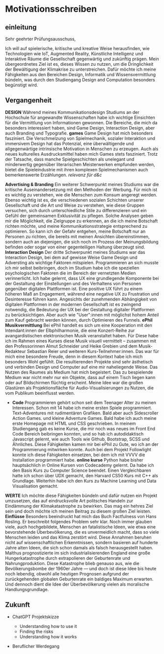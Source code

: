 <!---# notizen

## Aufgabe:
ein Motivationsschreiben (max. 2 DIN-A4-Seiten) mit Angaben zu den besonderen Gründen für die Wahl des Studiengangs, der persönlichen Eignung für das erfolgreiche Absolvieren des M.A. „Design & Computation“ sowie möglichen Zielen für den weiteren beruflichen Werdegang.

## Ich will was lernen und umsetzen
## ich habe grundlagen
## muss nicht alles weltbewegend sein
## Dozent: In Rezipient hineinversetzen können

## LISTE MACHEN MIT KURSEN: Seelische Blockade überwinden
- Kursheft (vorhanden)
- Bachelor Zeugnis (eh notwendig)
- Arbeitserfahrung
- Projekte bei Airbus, DLR, KID, CLD
- Mir fällt sonst nur ein, was ich nicht gemacht habe

##
Themen
— Volition, Umsetzungskompetenz, Project Management
— und hier könnte der studiengang mir helfen meine fähigkeiten auszubauen

--->

# Motivationsschreiben
## einleitung
Sehr geehrter Prüfungsausschuss,

Ich will auf spielerische, kritische und kreative Weise herausfinden, wie Technologien wie IoT, Augmented Reality, Künstliche Intelligenz und Interaktive Räume die Gesellschaft gegenwärtig und zukünftig prägen. Mein übergeordnetes Ziel ist es, dieses Wissen zu nutzen, um die Dringlichkeit der Bewältigung der Klimakrise zu unterstreichen. Dafür möchte ich meine Fähigkeiten aus den Bereichen Design, Informatik und Wissensvermittlung bündeln, was durch den Studiengang Design and Computation besonders begünstigt wird.

## Vergangenheit
**DESIGN** 
Während meines Kommunikationsdesign Studiums an der Hochschule für angewandte Wissenschaften habe ich wichtige Einsichten für die Vermittlung von Informationen gewonnen. Die Bereiche, die mich da besonders interessiert haben, sind Game Design, Interaction Design, aber auch Branding und Typografie.
**games** 
Game Design hat mich besonders fasziniert. Die Verschmelzung von Spielmechanik, sozialer Interaktion und immersivem Design hat das Potenzial, eine überwältigende und allgegenwärtige intrinsische Motivation in Menschen zu erzeugen.
Auch als neues kulturelles Ausdrucksmittel haben mich Games stets fasziniert. Trotz der Tatsache, dass manche Spielgeschichten als unelegant und minderwertig gegenüber literarischen Meisterwerken empfunden werden, bietet die Spieleindustrie mit ihren komplexen Spielmechanismen auch bemerkenswerte Erzählungen. 
*relevanz für d&c* 
<!--
Your game design skills can make you an excellent candidate for the Design & Computation Master program in Berlin for several reasons.

Firstly, game design involves the creative use of technology to create immersive and interactive experiences. This skill set is highly relevant to the Design & Computation program, which focuses on the intersection of design, technology, and computation. As a game designer, you have experience with a variety of digital tools and technologies, including programming languages, game engines, and user interface design, which can be valuable assets in the program.

Secondly, game design also involves the design of complex systems, from game mechanics to narrative structures. These skills are directly applicable to the Design & Computation program, which emphasizes the design of complex, interactive systems. Your experience in game design can provide you with a strong foundation in designing for complex systems, which can be an advantage in the program.

Lastly, game design is a highly interdisciplinary field that draws on a variety of disciplines, including art, psychology, and computer science. Similarly, the Design & Computation program emphasizes interdisciplinary collaboration, bringing together students from a variety of backgrounds to work on complex design challenges. Your experience in game design can provide you with a unique perspective on interdisciplinary collaboration and can help you contribute to the program's collaborative and interdisciplinary environment.

In summary, your game design skills can make you an excellent candidate for the Design & Computation Master program in Berlin, as they demonstrate your proficiency in creative technology use, complex systems design, and interdisciplinary collaboration.
!-->
**Advertising & Branding** 
Ein weiterer Schwerpunkt meines Studiums war die kritische Auseinandersetzung mit den Methoden der Werbung. Für mich ist es wichtig zu verstehen, wie die Menschen zum Konsum angeregt werden. Ebenso wichtig ist es, die verschiedenen sozialen Schichten unserer Gesellschaft und die Art und Weise zu verstehen, wie diese Gruppen versuchen, sich durch unterschiedliche Stile zu differenzieren und ein Gefühl der gemeinsamen Exklusivität zu pflegen. Solche Analysen geben mir die Möglichkeit, die Zielgruppe zu erkennen, an die ich meine Botschaft richten möchte, und meine Kommunikationsstrategie entsprechend zu optimieren. So kann ich der Gefahr entgehen, meine Botschaft nur an Personen zu richten, die bereits mit meinen Ansichten übereinstimmen, sondern auch an diejenigen, die sich noch im Prozess der Meinungsbildung befinden oder sogar von einer gegenteiligen Haltung überzeugt sind.
**Interaction Design** 
Der dritte Schwerpunkt meines Studiums war das Interaction Design, bei dem auf gewisse Weise Game Design und Adversting als wichtige Faktoren mitspielen.
Programmieren an sich musste ich mir selbst beibringen, doch im Studium habe ich die speziellen psychologischen Faktoren die im Bereich der vernetzten Medien verinnerlicht.
Ich habe gelernt, dass UX eine grundlegende Komponente bei der Gestaltung der Einstellungen und des Verhaltens von Personen gegenüber digitalen Plattformen ist. Eine positive UX führt zu einem höheren Maß an Engagement, während eine negative UX zu Frustration und Desinteresse führen kann. Angesichts der zunehmenden Abhängigkeit von digitalen Plattformen in der modernen Gesellschaft ist es zwingend notwendig, die Bedeutung der UX bei der Gestaltung digitaler Plattformen zu berücksichtigen. Aber auch wie "User":innen mit möglichst hohem Anteil zum Kauf gebracht werden können, durch Optimieren des Funnels.
**ePhil Musikvermittlung** 
Bei ePhil handelt es sich um eine Kooperation mit den Intendant:innen der Elbphilharmonie, die eine Konzert-Reihe zur avangardistischen elektronischen Musik veranstaltet haben. Für Diese habe ich im Rahmen eines Kurses diese Musik visuell vermittelt – zusammen mit den Professorinnen Almut Schneider und Heike Grebien und dem Musik-Redakteur Sebastian Reier und weiteren Kurs-Teilnehmer:innen.
Das war für mich eine besondere Freude, denn in diesem Kontext habe ich mich besonders Wohl gefühlt. Die resultierenden Projekte sind sehr ästhetisch und verbinden Design und Computer auf eine mir naheliegende Weise. Das Nutzen des Raumes als Medium hat mich begeistert. Das zu bespielende Medium war nicht mehr nur ein Objekte, dass auf einem Tisch liegen kann oder auf Bildschirmen flüchtig erscheint. 
Meine Idee war die großen Glastüren als Projektionsfläche für Audio-Visualisierungen zu Nutzen, die vom Publikum beeinflusst werden.

- **Code** 
Programmieren gehört schon seit dem Teenager Alter zu meinen Interessen. Schon mit 14 habe ich meine ersten Spiele programmiert. Text-Adventures mit rudimentären Grafiken. Bald aber auch Sidescroller Action Games. und kleine Adventure Games. Bald habe ich auch meine erste Homepage mit HTML und CSS geschrieben. In meinem Studiengang gab es keine Kurse, die mir noch was neues im Front End Code Bereich beibringen konnten, und so hab ich autodidaktisch Javascript gelernt, wie auch Tools wie Github, Bootstrap, SCSS und Ähnliches. Diese Fähigkeiten kamen mir bei ePhil zu Gute, wo ich an der Programmierung mitwirken konnte. Auch bei dem Projekt Followlight konnte ich diese Fähigkeiten einsetzen, bei dem ich mit VVVV die Installation programmiert habe.
**online kurse** 
Python habe bisher hauptsächlich in Online Kursen von Codecademy gelernt. Da habe ich den Basis Kurs zu Computer Science beendet. Einen Vergleichbaren hatte ich schon über UDX gemacht, den Harvard CS50 Kurs mit C++ als Grundlage.
Weiterhin habe ich den Kurs zu Machine Learning und Data Visualisation gemacht.

**WERTE** 
Ich möchte diese Fähigkeiten bündeln und dafür nutzen ein Projekt umzusetzen, das auf eindrucksvolle Art politsches Handeln zur Eindämmung der Klimakatastrophe zu bewirken. Das mag ein hehres Ziel sein und doch möchte ich meinen Beitrag zu diesem großen Ziel leisten.
**Einflüsse**
Besonders beeindruckt hat mich das Buch Factfulness von Hans Rosling. Er beschreibt folgendes Problem sehr klar.
Noch immer glauben viele, auch hochgebildete,  Menschen an fatalistische Ideen, wie etwa eine bevorstehende Überbevölkerung, die es unvermeidlich macht, dass so viele Menschen leiden und das Klima zerstört wird. Diese Annahmen beruhen nicht auf wissenschaftlichen Erkenntnissen, sondern basieren auf hunderte Jahre alten Ideen, die sich schon damals als falsch herausgestellt haben. Malthus prognostizierte im sich industrialisierenden England eine große Hungerkatastrophe durch extrapolieren der Geburtenrate und Nahrungproduktion. Diese Katastrophe blieb genauso aus, wie die Bevölkerungsbombe der 1960er Jahre — und doch ist diese Idee bis heute noch lebendig, obwohl alle heutigen Prognosen aufgrund der zurückgehenden globalen Geburtenrate ein baldiges Maximum erwarten. Und dennoch dient die Idee der Überbevölkerung vielen als moralische Handlungsgrundlage. 
        
## Zukunft
- ChatGPT Projektskizze
    - Understanding how to use it
    - Finding the risks
    - Understanding how it works

- Beruflicher Werdegang

